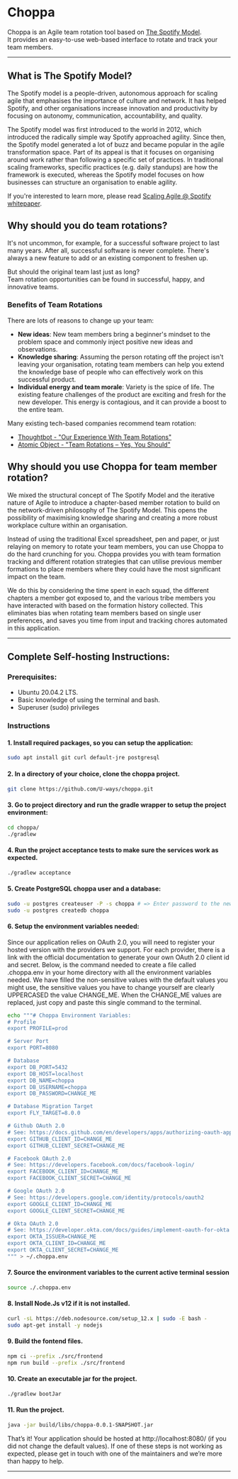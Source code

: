 # Choppa

Choppa is an Agile team rotation tool based on [The Spotify Model][1].  
It provides an easy-to-use web-based interface to rotate and track your team members.

---

## What is The Spotify Model?

The Spotify model is a people-driven, autonomous approach for scaling agile that emphasises the importance of culture and network. It has helped Spotify, and other organisations increase innovation and productivity by focusing on autonomy, communication, accountability, and quality.

The Spotify model was first introduced to the world in 2012, which introduced the radically simple way Spotify approached agility. Since then, the Spotify model generated a lot of buzz and became popular in the agile transformation space. Part of its appeal is that it focuses on organising around work rather than following a specific set of practices. In traditional scaling frameworks, specific practices (e.g. daily standups) are how the framework is executed, whereas the Spotify model focuses on how businesses can structure an organisation to enable agility.

If you're interested to learn more, please read [Scaling Agile @ Spotify whitepaper][2].

## Why should you do team rotations?

It's not uncommon, for example, for a successful software project to last many years. After all, successful software is never complete. There's always a new feature to add or an existing component to freshen up. 

But should the original team last just as long?  
Team rotation opportunities can be found in successful, happy, and innovative teams.

### Benefits of Team Rotations

There are lots of reasons to change up your team:

- **New ideas**: New team members bring a beginner's mindset to the problem space and commonly inject positive new ideas and observations.
- **Knowledge sharing**: Assuming the person rotating off the project isn't leaving your organisation, rotating team members can help you extend the knowledge base of people who can effectively work on this successful product.
- **Individual energy and team morale**: Variety is the spice of life. The existing feature challenges of the product are exciting and fresh for the new developer. This energy is contagious, and it can provide a boost to the entire team.

Many existing tech-based companies recommend team rotation:

- [Thoughtbot - "Our Experience With Team Rotations"][3]
- [Atomic Object - "Team Rotations – Yes, You Should"][4]

## Why should you use Choppa for team member rotation?

We mixed the structural concept of The Spotify Model and the iterative nature of Agile to introduce a chapter-based member rotation to build on the network-driven philosophy of The Spotify Model. This opens the possibility of maximising knowledge sharing and creating a more robust workplace culture within an organisation.

Instead of using the traditional Excel spreadsheet, pen and paper, or just relaying on memory to rotate your team members, you can use Choppa to do the hard crunching for you. Choppa provides you with team formation tracking and different rotation strategies that can utilise previous member formations to place members where they could have the most significant impact on the team.

We do this by considering the time spent in each squad, the different chapters a member got exposed to, and the various tribe members you have interacted with based on the formation history collected. This eliminates bias when rotating team members based on single user preferences, and saves you time from input and tracking chores automated in this application.

---

## Complete Self-hosting Instructions:

### Prerequisites:
- Ubuntu 20.04.2 LTS.
- Basic knowledge of using the terminal and bash.
- Superuser (sudo) privileges

### Instructions

#### 1. Install required packages, so you can setup the application:

```sh
sudo apt install git curl default-jre postgresql
```

#### 2. In a directory of your choice,  clone the choppa project.

```sh
git clone https://github.com/U-ways/choppa.git
```

#### 3. Go to project directory and run the gradle wrapper to setup the project environment:

```sh
cd choppa/
./gradlew
```

#### 4. Run the project acceptance tests to make sure the services work as expected.

```sh
./gradlew acceptance
```

#### 5. Create PostgreSQL choppa user and a database:

```sh
sudo -u postgres createuser -P -s choppa # => Enter password to the newly created user.
sudo -u postgres createdb choppa
```

#### 6. Setup the environment variables needed:

Since our application relies on OAuth 2.0, you will need to register your hosted version with the providers we support. For each provider, there is a link with the official documentation to generate your own OAuth 2.0 client id and secret. Below, is the command needed to create a file called .choppa.env in your home directory with all the environment variables needed. We have filled the non-sensitive values with the default values you might use, the sensitive values you have to change yourself are clearly UPPERCASED the value CHANGE_ME. When the CHANGE_ME values are replaced, just copy and paste this single command to the terminal.

```sh
echo """# Choppa Environment Variables:
# Profile
export PROFILE=prod

# Server Port
export PORT=8080

# Database
export DB_PORT=5432
export DB_HOST=localhost
export DB_NAME=choppa
export DB_USERNAME=choppa
export DB_PASSWORD=CHANGE_ME

# Database Migration Target
export FLY_TARGET=8.0.0

# Github OAuth 2.0
# See: https://docs.github.com/en/developers/apps/authorizing-oauth-apps
export GITHUB_CLIENT_ID=CHANGE_ME
export GITHUB_CLIENT_SECRET=CHANGE_ME

# Facebook OAuth 2.0
# See: https://developers.facebook.com/docs/facebook-login/
export FACEBOOK_CLIENT_ID=CHANGE_ME
export FACEBOOK_CLIENT_SECRET=CHANGE_ME

# Google OAuth 2.0
# See: https://developers.google.com/identity/protocols/oauth2
export GOOGLE_CLIENT_ID=CHANGE_ME
export GOOGLE_CLIENT_SECRET=CHANGE_ME

# Okta OAuth 2.0
# See: https://developer.okta.com/docs/guides/implement-oauth-for-okta
export OKTA_ISSUER=CHANGE_ME
export OKTA_CLIENT_ID=CHANGE_ME
export OKTA_CLIENT_SECRET=CHANGE_ME
""" > ~/.choppa.env
```

#### 7. Source the environment variables to the current active terminal session
```sh
source ./.choppa.env
```

#### 8. Install Node.Js v12 if it is not installed.
```sh
curl -sL https://deb.nodesource.com/setup_12.x | sudo -E bash -
sudo apt-get install -y nodejs
```

#### 9. Build the fontend files.
```sh
npm ci --prefix ./src/frontend
npm run build --prefix ./src/frontend
```

#### 10. Create an executable jar for the project.
```sh
./gradlew bootJar
```

#### 11. Run the project.
```sh
java -jar build/libs/choppa-0.0.1-SNAPSHOT.jar
```

That’s it! Your application should be hosted at http://localhost:8080/ (if you did not change the default values). If one of these steps is not working as expected, please get in touch with one of the maintainers and we’re more than happy to help.

___

[1]: https://www.atlassian.com/agile/agile-at-scale/spotify
[2]: https://blog.crisp.se/wp-content/uploads/2012/11/SpotifyScaling.pdf
[3]: https://thoughtbot.com/blog/team-rotations
[4]: https://spin.atomicobject.com/2017/08/08/team-rotation-best-practices/
